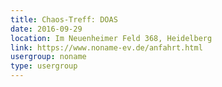 ```yaml
---
title: Chaos-Treff: DOAS
date: 2016-09-29
location: Im Neuenheimer Feld 368, Heidelberg
link: https://www.noname-ev.de/anfahrt.html
usergroup: noname
type: usergroup
---
```

